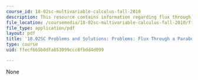 ```yaml
---
course_id: 18-02sc-multivariable-calculus-fall-2010
description: This resource contains information regarding flux through a paraboloid.
file_location: /coursemedia/18-02sc-multivariable-calculus-fall-2010/ffecf665b0dfa653099ccc8fbdd4d099_MIT18_02SC_pb_83_comb.pdf
file_type: application/pdf
layout: pdf
title: '18.02SC Problems and Solutions: Problems: Flux Through a Paraboloid'
type: course
uid: ffecf665b0dfa653099ccc8fbdd4d099

---
```

None